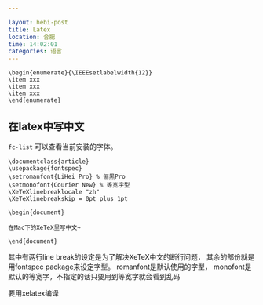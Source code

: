 ```yaml
---

layout: hebi-post
title: Latex
location: 合肥
time: 14:02:01
categories: 语言
---
```


```
\begin{enumerate}{\IEEEsetlabelwidth{12}}
\item xxx
\item xxx
\item xxx
\end{enumerate}
```

<!--more-->

## 在latex中写中文

`fc-list` 可以查看当前安装的字体。

```
\documentclass{article}
\usepackage{fontspec}
\setromanfont{LiHei Pro} % 俪黑Pro
\setmonofont{Courier New} % 等宽字型
\XeTeXlinebreaklocale "zh"
\XeTeXlinebreakskip = 0pt plus 1pt

\begin{document}

在Mac下的XeTeX里写中文~

\end{document}
```

其中有两行line break的设定是为了解决XeTeX中文的断行问题，
其余的部份就是用fontspec package来设定字型。
romanfont是默认使用的字型，
monofont是默认的等宽字，不指定的话只要用到等宽字就会看到乱码

要用xelatex编译
